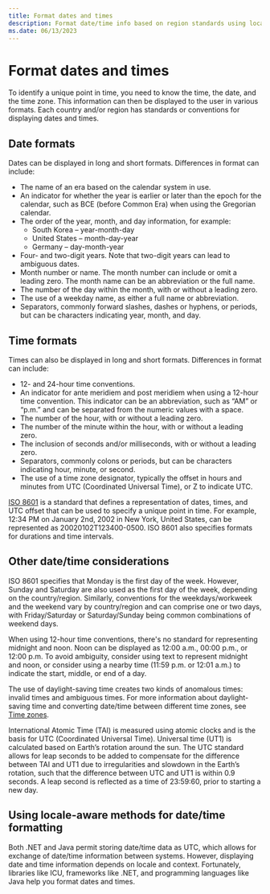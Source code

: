 ```yaml
---
title: Format dates and times
description: Format date/time info based on region standards using locale-aware methods.
ms.date: 06/13/2023
---
```


# Format dates and times

To identify a unique point in time, you need to know the time, the date, and the time zone. This information can then be displayed to the user in various formats. Each country and/or region has standards or conventions for displaying dates and times.

## Date formats

Dates can be displayed in long and short formats. Differences in format can include:

- The name of an era based on the calendar system in use.
- An indicator for whether the year is earlier or later than the epoch for the calendar, such as BCE (before Common Era) when using the Gregorian calendar.
- The order of the year, month, and day information, for example:
  - South Korea – year-month-day
  - United States – month-day-year
  - Germany – day-month-year
- Four- and two-digit years. Note that two-digit years can lead to ambiguous dates.
- Month number or name. The month number can include or omit a leading zero. The month name can be an abbreviation or the full name.
- The number of the day within the month, with or without a leading zero.
- The use of a weekday name, as either a full name or abbreviation.
- Separators, commonly forward slashes, dashes or hyphens, or periods, but can be characters indicating year, month, and day.

## Time formats

Times can also be displayed in long and short formats. Differences in format can include:

- 12- and 24-hour time conventions.
- An indicator for ante meridiem and post meridiem when using a 12-hour time convention. This indicator can be an abbreviation, such as “AM” or “p.m.” and can be separated from the numeric values with a space.
- The number of the hour, with or without a leading zero.
- The number of the minute within the hour, with or without a leading zero.
- The inclusion of seconds and/or milliseconds, with or without a leading zero.
- Separators, commonly colons or periods, but can be characters indicating hour, minute, or second.
- The use of a time zone designator, typically the offset in hours and minutes from UTC (Coordinated Universal Time), or Z to indicate UTC.

[ISO 8601](https://www.iso.org/iso-8601-date-and-time-format.html) is a standard that defines a representation of dates, times, and UTC offset that can be used to specify a unique point in time. For example, 12:34 PM on January 2nd, 2002 in New York, United States, can be represented as 20020102T123400-0500. ISO 8601 also specifies formats for durations and time intervals.

## Other date/time considerations

ISO 8601 specifies that Monday is the first day of the week. However, Sunday and Saturday are also used as the first day of the week, depending on the country/region. Similarly, conventions for the weekdays/workweek and the weekend vary by country/region and can comprise one or two days, with Friday/Saturday or Saturday/Sunday being common combinations of weekend days.

When using 12-hour time conventions, there's no standard for representing midnight and noon. Noon can be displayed as 12:00 a.m., 00:00 p.m., or 12:00 p.m. To avoid ambiguity, consider using text to represent midnight and noon, or consider using a nearby time (11:59 p.m. or 12:01 a.m.) to indicate the start, middle, or end of a day.

The use of daylight-saving time creates two kinds of anomalous times: invalid times and ambiguous times. For more information about daylight-saving time and converting date/time between different time zones, see [Time zones](time-zones.md).

International Atomic Time (TAI) is measured using atomic clocks and is the basis for UTC (Coordinated Universal Time). Universal time (UT1) is calculated based on Earth’s rotation around the sun. The UTC standard allows for leap seconds to be added to compensate for the difference between TAI and UT1 due to irregularities and slowdown in the Earth’s rotation, such that the difference between UTC and UT1 is within 0.9 seconds. A leap second is reflected as a time of 23:59:60, prior to starting a new day.

## Using locale-aware methods for date/time formatting

Both .NET and Java permit storing date/time data as UTC, which allows for exchange of date/time information between systems. However, displaying date and time information depends on locale and context. Fortunately, libraries like ICU, frameworks like .NET, and programming languages like Java help you format dates and times.
